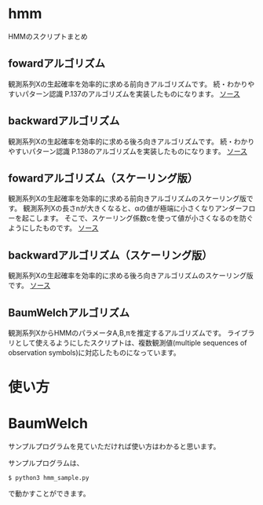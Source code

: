 # hmm
HMMのスクリプトまとめ

## fowardアルゴリズム
観測系列Xの生起確率を効率的に求める前向きアルゴリズムです。
続・わかりやすいパターン認識 P.137のアルゴリズムを実装したものになります。
[ソース](./forward.py)

## backwardアルゴリズム
観測系列Xの生起確率を効率的に求める後ろ向きアルゴリズムです。
続・わかりやすいパターン認識 P.138のアルゴリズムを実装したものになります。
[ソース](./backward.py)

## fowardアルゴリズム（スケーリング版）
観測系列Xの生起確率を効率的に求める前向きアルゴリズムのスケーリング版です。
観測系列Xの長さnが大きくなると、αの値が極端に小さくなりアンダーフローを起こします。
そこで、スケーリング係数cを使って値が小さくなるのを防ぐようにしたものです。
[ソース](./scaled_forward.py)

## backwardアルゴリズム（スケーリング版）
観測系列Xの生起確率を効率的に求める後ろ向きアルゴリズムのスケーリング版です。
[ソース](./scaled_backward.py)

## BaumWelchアルゴリズム
観測系列XからHMMのパラメータA,B,πを推定するアルゴリズムです。
ライブラリとして使えるようにしたスクリプトは、複数観測値(multiple sequences of observation symbols)に対応したものになっています。

# 使い方
# BaumWelch
サンプルプログラムを見ていただければ使い方はわかると思います。

サンプルプログラムは、
```
$ python3 hmm_sample.py
```
で動かすことができます。
